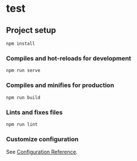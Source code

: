 # test

## Project setup
```
npm install
```

### Compiles and hot-reloads for development
```
npm run serve
```

### Compiles and minifies for production
```
npm run build
```

### Lints and fixes files
```
npm run lint
```

### Customize configuration
See [Configuration Reference](https://cli.vuejs.org/config/).

### 
<template>
  <div class="container">
    <div class="content">壬戌之秋，七月既望，苏子与客泛舟游于赤壁之下。清风徐来，水波不兴。举酒属客，诵明月之诗，歌窈窕之章。少焉，月出于东山之上，徘徊于斗牛之间。白露横江，水光接天。纵一苇之所如，凌万顷之茫然。浩浩乎如冯虚御风，而不知其所止；飘飘乎如遗世独立，羽化而登仙。(冯 通：凭)

于是饮酒乐甚，扣舷而歌之。歌曰：“桂棹兮兰桨，击空明兮溯其与枕藉乎舟中，不知东方之既白。
      
    </div>
  </div>
</template>

<script>

export default {
  name: 'App',
  data(){
    return{
      
  }
},


}
</script>

<style>
.container {
  
  width: 300px;
  max-height: 80vh;
  background-color:#d3d3d3 ;
  max-height: max-content;
  margin: 0 auto;
  transition: height 3s ease;
}
.content {
  max-height: 80vh;
  width: 100px;
  background-color: skyblue;
  margin: 0 auto;
  transition: height 3s ease;
  
}

</style>


